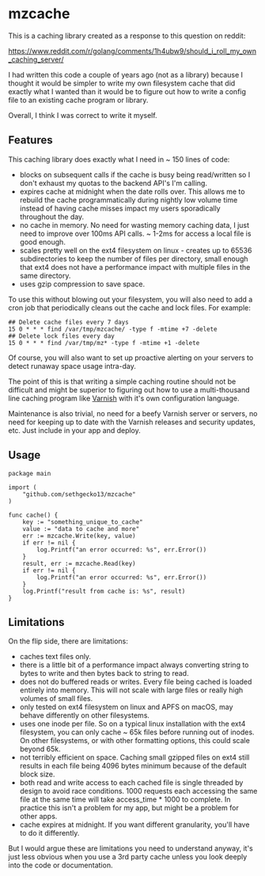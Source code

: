 # mzcache

This is a caching library created as a response to this question on reddit:

https://www.reddit.com/r/golang/comments/1h4ubw9/should_i_roll_my_own_caching_server/

I had written this code a couple of years ago (not as a library) because I thought it would be simpler to write my own filesystem cache that did exactly what I wanted than it would be to figure out how to write a config file to an existing cache program or library.

Overall, I think I was correct to write it myself.

## Features

This caching library does exactly what I need in ~ 150 lines of code:

- blocks on subsequent calls if the cache is busy being read/written so I don't exhaust my quotas to the backend API's I'm calling.
- expires cache at midnight when the date rolls over.  This allows me to rebuild the cache programmatically during nightly low volume time instead of having cache misses impact my users sporadically throughout the day.  
- no cache in memory.  No need for wasting memory caching data, I just need to improve over 100ms API calls. ~ 1-2ms for access a local file is good enough.
- scales pretty well on the ext4 filesystem on linux - creates up to 65536 subdirectories to keep the number of files per directory, small enough that ext4 does not have a performance impact with multiple files in the same directory. 
- uses gzip compression to save space.

To use this without blowing out your filesystem, you will also need to add a cron job that periodically cleans out the cache and lock files.  For example:

```
## Delete cache files every 7 days
15 0 * * * find /var/tmp/mzcache/ -type f -mtime +7 -delete 
## Delete lock files every day
15 0 * * * find /var/tmp/mz* -type f -mtime +1 -delete
```

Of course, you will also want to set up proactive alerting on your servers to detect runaway space usage intra-day.

The point of this is that writing a simple caching routine should not be difficult and might be superior to figuring out how to use a multi-thousand line caching program like [Varnish](https://varnish-cache.org) with it's own configuration language.

Maintenance is also trivial, no need for a beefy Varnish server or servers, no need for keeping up to date with the Varnish releases and security updates, etc.  Just include in your app and deploy.

## Usage

```
package main

import (
	"github.com/sethgecko13/mzcache"
)

func cache() {
    key := "something_unique_to_cache"
    value := "data to cache and more"
    err := mzcache.Write(key, value)
    if err != nil {
        log.Printf("an error occurred: %s", err.Error())
    }
    result, err := mzcache.Read(key)
    if err != nil {
        log.Printf("an error occurred: %s", err.Error())
    }
    log.Printf("result from cache is: %s", result)
}
```

## Limitations

On the flip side, there are limitations:

- caches text files only.
- there is a little bit of a performance impact always converting string to bytes to write and then bytes back to string to read.
- does not do buffered reads or writes.  Every file being cached is loaded entirely into memory.  This will not scale with large files or really high volumes of small files.
- only tested on ext4 filesystem on linux and APFS on macOS, may behave differently on other filesystems.
- uses one inode per file.  So on a typical linux installation with the ext4 filesystem, you can only cache ~ 65k files before running out of inodes.  On other filesystems, or with other formatting options, this could scale beyond 65k.
- not terribly efficient on space.  Caching small gzipped files on ext4 still results in each file being 4096 bytes minimum because of the default block size.
- both read and write access to each cached file is single threaded by design to avoid race conditions.  1000 requests each accessing the same file at the same time will take access_time * 1000 to complete.  In practice this isn't a problem for my app, but might be a problem for other apps.
- cache expires at midnight.  If you want different granularity, you'll have to do it differently.

But I would argue these are limitations you need to understand anyway, it's just less obvious when you use a 3rd party cache unless you look deeply into the code or documentation.